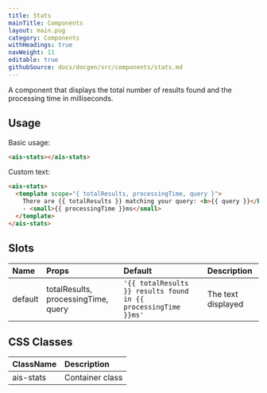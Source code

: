 ```yaml
---
title: Stats
mainTitle: Components
layout: main.pug
category: Components
withHeadings: true
navWeight: 11
editable: true
githubSource: docs/docgen/src/components/stats.md
---
```


A component that displays the total number of results found and the processing time in milliseconds.

## Usage

Basic usage:

```html
<ais-stats></ais-stats>
```

Custom text:

```html
<ais-stats>
  <template scope="{ totalResults, processingTime, query }">
    There are {{ totalResults }} matching your query: <b>{{ query }}</b>
    - <small>{{ processingTime }}ms</small>
  </template>
</ais-stats>
```

## Slots

| Name    | Props                               | Default                                                        | Description        |
|:--------|:------------------------------------|:---------------------------------------------------------------|:-------------------|
| default | totalResults, processingTime, query | `'{{ totalResults }} results found in {{ processingTime }}ms'` | The text displayed |


## CSS Classes

| ClassName | Description     |
|:----------|:----------------|
| ais-stats | Container class |
